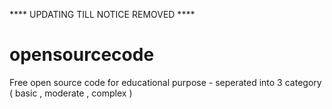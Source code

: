 **** UPDATING TILL NOTICE REMOVED ****
# opensourcecode
Free open source code for educational purpose - seperated into 3 category ( basic , moderate , complex )

